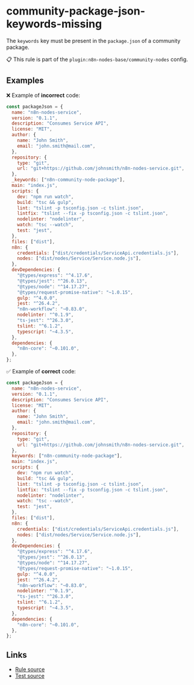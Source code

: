 [//]: # "File generated from a template. Do not edit this file directly."

# community-package-json-keywords-missing

The `keywords` key must be present in the `package.json` of a community package.

📋 This rule is part of the `plugin:n8n-nodes-base/community-nodes` config.

## Examples

❌ Example of **incorrect** code:

```js
const packageJson = {
  name: "n8n-nodes-service",
  version: "0.1.1",
  description: "Consumes Service API",
  license: "MIT",
  author: {
    name: "John Smith",
    email: "john.smith@mail.com",
  },
  repository: {
    type: "git",
    url: "git+https://github.com/johnsmith/n8n-nodes-service.git",
  },
  _keywords: ["n8n-community-node-package"],
  main: "index.js",
  scripts: {
    dev: "npm run watch",
    build: "tsc && gulp",
    lint: "tslint -p tsconfig.json -c tslint.json",
    lintfix: "tslint --fix -p tsconfig.json -c tslint.json",
    nodelinter: "nodelinter",
    watch: "tsc --watch",
    test: "jest",
  },
  files: ["dist"],
  n8n: {
    credentials: ["dist/credentials/ServiceApi.credentials.js"],
    nodes: ["dist/nodes/Service/Service.node.js"],
  },
  devDependencies: {
    "@types/express": "^4.17.6",
    "@types/jest": "^26.0.13",
    "@types/node": "^14.17.27",
    "@types/request-promise-native": "~1.0.15",
    gulp: "^4.0.0",
    jest: "^26.4.2",
    "n8n-workflow": "~0.83.0",
    nodelinter: "^0.1.9",
    "ts-jest": "^26.3.0",
    tslint: "^6.1.2",
    typescript: "~4.3.5",
  },
  dependencies: {
    "n8n-core": "~0.101.0",
  },
};
```

✅ Example of **correct** code:

```js
const packageJson = {
  name: "n8n-nodes-service",
  version: "0.1.1",
  description: "Consumes Service API",
  license: "MIT",
  author: {
    name: "John Smith",
    email: "john.smith@mail.com",
  },
  repository: {
    type: "git",
    url: "git+https://github.com/johnsmith/n8n-nodes-service.git",
  },
  keywords: ["n8n-community-node-package"],
  main: "index.js",
  scripts: {
    dev: "npm run watch",
    build: "tsc && gulp",
    lint: "tslint -p tsconfig.json -c tslint.json",
    lintfix: "tslint --fix -p tsconfig.json -c tslint.json",
    nodelinter: "nodelinter",
    watch: "tsc --watch",
    test: "jest",
  },
  files: ["dist"],
  n8n: {
    credentials: ["dist/credentials/ServiceApi.credentials.js"],
    nodes: ["dist/nodes/Service/Service.node.js"],
  },
  devDependencies: {
    "@types/express": "^4.17.6",
    "@types/jest": "^26.0.13",
    "@types/node": "^14.17.27",
    "@types/request-promise-native": "~1.0.15",
    gulp: "^4.0.0",
    jest: "^26.4.2",
    "n8n-workflow": "~0.83.0",
    nodelinter: "^0.1.9",
    "ts-jest": "^26.3.0",
    tslint: "^6.1.2",
    typescript: "~4.3.5",
  },
  dependencies: {
    "n8n-core": "~0.101.0",
  },
};
```

## Links

- [Rule source](../../lib/rules/community-package-json-keywords-missing.ts)
- [Test source](../../tests/community-package-json-keywords-missing.test.ts)
